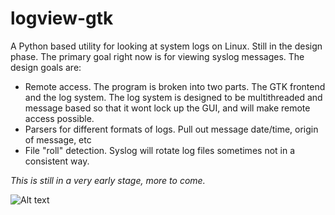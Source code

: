 logview-gtk
===========

A Python based utility for looking at system logs on Linux. Still in the design
phase. The primary goal right now is for viewing syslog messages. The design 
goals are:

 - Remote access. The program is broken into two parts. The GTK frontend and 
 the log system. The log system is designed to be multithreaded and message
 based so that it wont lock up the GUI, and will make remote access possible.
 - Parsers for different formats of logs. Pull out message date/time, origin of
 message, etc
 - File "roll" detection. Syslog will rotate log files sometimes not in a
 consistent way.

*This is still in a very early stage, more to come.*
 
![Alt text](/../<screenshots>/logview-gtk.png?raw=true "Early screenshot")

